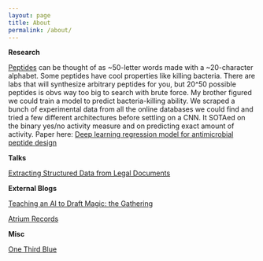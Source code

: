 ```yaml
---
layout: page
title: About
permalink: /about/
---
```

**Research**

[Peptides](https://en.wikipedia.org/wiki/Peptide) can be thought of as ~50-letter words made with a ~20-character alphabet. Some peptides have cool properties like killing bacteria. There are labs that will synthesize arbitrary peptides for you, but 20^50 possible peptides is obvs way too big to search with brute force. My brother figured we could train a model to predict bacteria-killing ability. We scraped a bunch of experimental data from all the online databases we could find and tried a few different architectures before settling on a CNN. It SOTAed on the binary yes/no activity measure and on predicting exact amount of activity. Paper here:
[Deep learning regression model for antimicrobial peptide design](https://www.biorxiv.org/content/10.1101/692681v1)

**Talks**

[Extracting Structured Data from Legal Documents](https://www.youtube.com/watch?v=KrXJmaSHBJU)

**External Blogs**

[Teaching an AI to Draft Magic: the Gathering](https://towardsdatascience.com/teaching-an-ai-to-draft-magic-the-gathering-ba38b6a3d1f3)

[Atrium Records](https://www.atrium.co/inside-atrium/atrium-records/)

**Misc**

[One Third Blue](https://onethirdblue.wordpress.com)


